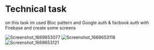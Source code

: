 # Technical task

on this task im used Bloc pattern and Google auth & facbook auth with Firebase and create some screens


![Screenshot_1669653077](https://user-images.githubusercontent.com/71011907/204330667-019a6e6c-ee41-48e8-9dcb-919a7b60bb52.png) ![Screenshot_1669653118](https://user-images.githubusercontent.com/71011907/204330918-a2eaf653-2cde-4690-b7fd-3eeea547a900.png) ![Screenshot_1669653121](https://user-images.githubusercontent.com/71011907/204330950-8414a0d9-7f91-44a2-858b-1ff929d794e4.png)


